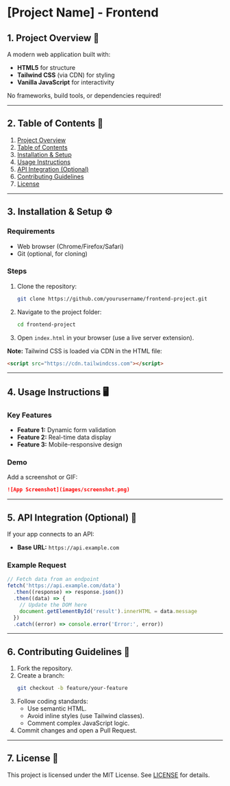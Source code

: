# [Project Name] - Frontend

## 1. Project Overview 🚀

A modern web application built with:

- **HTML5** for structure
- **Tailwind CSS** (via CDN) for styling
- **Vanilla JavaScript** for interactivity

No frameworks, build tools, or dependencies required!

---

## 2. Table of Contents 📑

1. [Project Overview](#1-project-overview-🚀)
2. [Table of Contents](#2-table-of-contents-📑)
3. [Installation & Setup](#3-installation--setup-⚙️)
4. [Usage Instructions](#4-usage-instructions-🖥️)
5. [API Integration (Optional)](#5-api-integration-optional-🔌)
6. [Contributing Guidelines](#6-contributing-guidelines-🤝)
7. [License](#7-license-📄)

---

## 3. Installation & Setup ⚙️

### Requirements

- Web browser (Chrome/Firefox/Safari)
- Git (optional, for cloning)

### Steps

1. Clone the repository:
   ```bash
   git clone https://github.com/yourusername/frontend-project.git
   ```
2. Navigate to the project folder:
   ```bash
   cd frontend-project
   ```
3. Open `index.html` in your browser (use a live server extension).

**Note:** Tailwind CSS is loaded via CDN in the HTML file:

```html
<script src="https://cdn.tailwindcss.com"></script>
```

---

## 4. Usage Instructions 🖥️

### Key Features

- **Feature 1:** Dynamic form validation
- **Feature 2:** Real-time data display
- **Feature 3:** Mobile-responsive design

### Demo

Add a screenshot or GIF:

```markdown
![App Screenshot](images/screenshot.png)
```

---

## 5. API Integration (Optional) 🔌

If your app connects to an API:

- **Base URL:** `https://api.example.com`

### Example Request

```javascript
// Fetch data from an endpoint
fetch('https://api.example.com/data')
  .then((response) => response.json())
  .then((data) => {
    // Update the DOM here
    document.getElementById('result').innerHTML = data.message
  })
  .catch((error) => console.error('Error:', error))
```

---

## 6. Contributing Guidelines 🤝

1. Fork the repository.
2. Create a branch:
   ```bash
   git checkout -b feature/your-feature
   ```
3. Follow coding standards:
   - Use semantic HTML.
   - Avoid inline styles (use Tailwind classes).
   - Comment complex JavaScript logic.
4. Commit changes and open a Pull Request.

---

## 7. License 📄

This project is licensed under the MIT License. See [LICENSE](LICENSE) for details.
